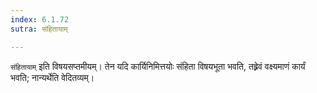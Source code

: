 ```yaml
---
index: 6.1.72
sutra: संहितायाम्

---
```

   `संहितायाम्` इति विषयसप्तमीयम्। तेन यदि कार्यिनिमित्तयोः संहिता विषयभूता भवति, तह्र्रेवं वक्ष्यमाणं कार्यं भवति; नान्यर्थेति वेदितव्यम्।